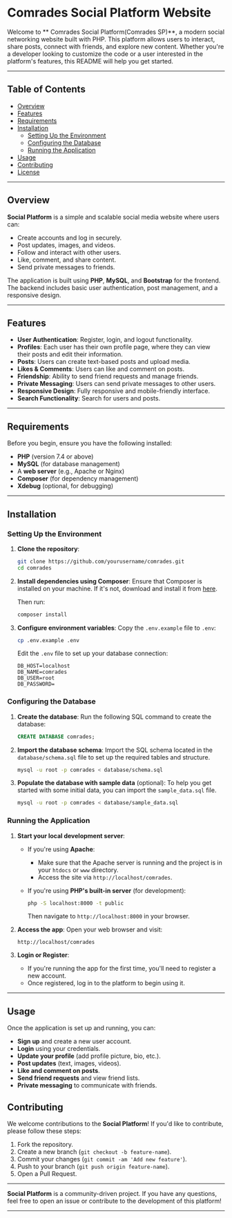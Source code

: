 
# Comrades Social Platform Website

Welcome to ** Comrades Social Platform(Comrades SP)**, a modern social networking website built with PHP. This platform allows users to interact, share posts, connect with friends, and explore new content. Whether you're a developer looking to customize the code or a user interested in the platform's features, this README will help you get started.

---

## Table of Contents

- [Overview](#overview)
- [Features](#features)
- [Requirements](#requirements)
- [Installation](#installation)
  - [Setting Up the Environment](#setting-up-the-environment)
  - [Configuring the Database](#configuring-the-database)
  - [Running the Application](#running-the-application)
- [Usage](#usage)
- [Contributing](#contributing)
- [License](#license)

---

## Overview

**Social Platform** is a simple and scalable social media website where users can:
- Create accounts and log in securely.
- Post updates, images, and videos.
- Follow and interact with other users.
- Like, comment, and share content.
- Send private messages to friends.

The application is built using **PHP**, **MySQL**, and **Bootstrap** for the frontend. The backend includes basic user authentication, post management, and a responsive design.

---

## Features

- **User Authentication**: Register, login, and logout functionality.
- **Profiles**: Each user has their own profile page, where they can view their posts and edit their information.
- **Posts**: Users can create text-based posts and upload media.
- **Likes & Comments**: Users can like and comment on posts.
- **Friendship**: Ability to send friend requests and manage friends.
- **Private Messaging**: Users can send private messages to other users.
- **Responsive Design**: Fully responsive and mobile-friendly interface.
- **Search Functionality**: Search for users and posts.

---

## Requirements

Before you begin, ensure you have the following installed:

- **PHP** (version 7.4 or above)
- **MySQL**  (for database management)
- A **web server** (e.g., Apache or Nginx)
- **Composer** (for dependency management)
- **Xdebug** (optional, for debugging)

---

## Installation

### Setting Up the Environment

1. **Clone the repository**:
   ```bash
   git clone https://github.com/yourusername/comrades.git
   cd comrades
   ```

2. **Install dependencies using Composer**:
   Ensure that Composer is installed on your machine. If it's not, download and install it from [here](https://getcomposer.org/download/).

   Then run:
   ```bash
   composer install
   ```

3. **Configure environment variables**:
   Copy the `.env.example` file to `.env`:
   ```bash
   cp .env.example .env
   ```

   Edit the `.env` file to set up your database connection:
   ```
   DB_HOST=localhost
   DB_NAME=comrades
   DB_USER=root
   DB_PASSWORD=
   ```

### Configuring the Database

1. **Create the database**:
   Run the following SQL command to create the database:
   ```sql
   CREATE DATABASE comrades;
   ```

2. **Import the database schema**:
   Import the SQL schema located in the `database/schema.sql` file to set up the required tables and structure.

   ```bash
   mysql -u root -p comrades < database/schema.sql
   ```

3. **Populate the database with sample data** (optional):
   To help you get started with some initial data, you can import the `sample_data.sql` file.

   ```bash
   mysql -u root -p comrades < database/sample_data.sql
   ```

### Running the Application

1. **Start your local development server**:
   - If you're using **Apache**:
     - Make sure that the Apache server is running and the project is in your `htdocs` or `www` directory.
     - Access the site via `http://localhost/comrades`.
   
   - If you're using **PHP's built-in server** (for development):
     ```bash
     php -S localhost:8000 -t public
     ```

     Then navigate to `http://localhost:8000` in your browser.

2. **Access the app**:
   Open your web browser and visit:
   ```http
   http://localhost/comrades
   ```

3. **Login or Register**:
   - If you're running the app for the first time, you'll need to register a new account.
   - Once registered, log in to the platform to begin using it.

---

## Usage

Once the application is set up and running, you can:

- **Sign up** and create a new user account.
- **Login** using your credentials.
- **Update your profile** (add profile picture, bio, etc.).
- **Post updates** (text, images, videos).
- **Like and comment on posts**.
- **Send friend requests** and view friend lists.
- **Private messaging** to communicate with friends.



## Contributing

We welcome contributions to the **Social Platform**! If you'd like to contribute, please follow these steps:

1. Fork the repository.
2. Create a new branch (`git checkout -b feature-name`).
3. Commit your changes (`git commit -am 'Add new feature'`).
4. Push to your branch (`git push origin feature-name`).
5. Open a Pull Request.

---


**Social Platform** is a community-driven project. If you have any questions, feel free to open an issue or contribute to the development of this platform!

---


